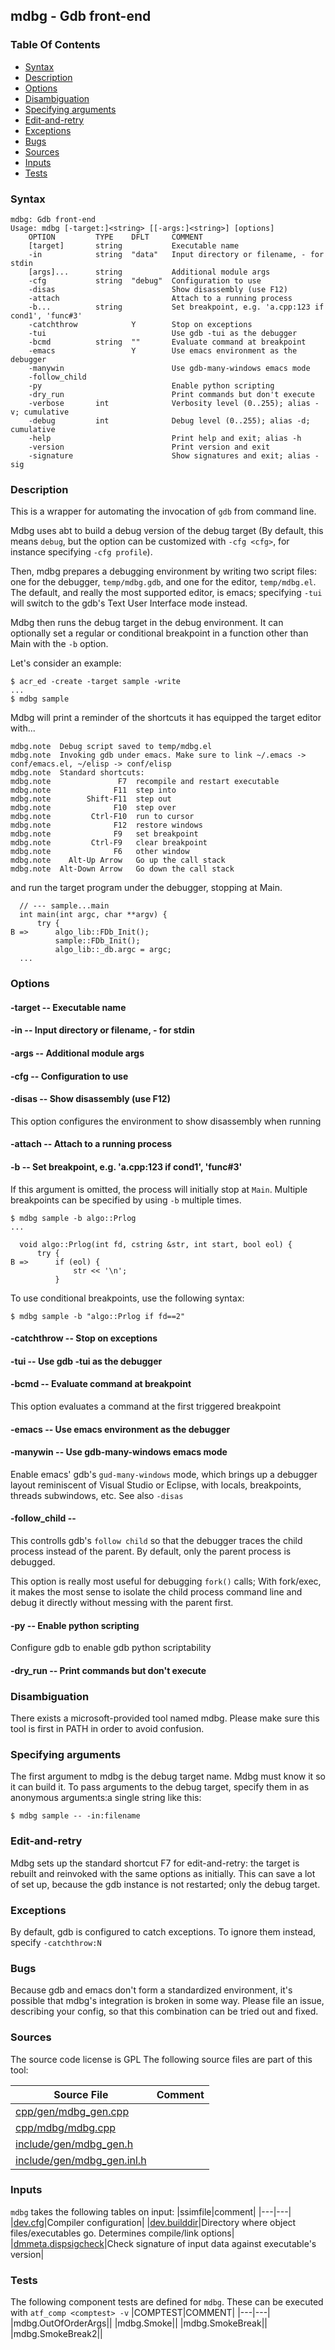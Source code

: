 ## mdbg - Gdb front-end


### Table Of Contents
<a href="#table-of-contents"></a>
* [Syntax](#syntax)
* [Description](#description)
* [Options](#options)
* [Disambiguation](#disambiguation)
* [Specifying arguments](#specifying-arguments)
* [Edit-and-retry](#edit-and-retry)
* [Exceptions](#exceptions)
* [Bugs](#bugs)
* [Sources](#sources)
* [Inputs](#inputs)
* [Tests](#tests)

### Syntax
<a href="#syntax"></a>
```
mdbg: Gdb front-end
Usage: mdbg [-target:]<string> [[-args:]<string>] [options]
    OPTION         TYPE    DFLT     COMMENT
    [target]       string           Executable name
    -in            string  "data"   Input directory or filename, - for stdin
    [args]...      string           Additional module args
    -cfg           string  "debug"  Configuration to use
    -disas                          Show disassembly (use F12)
    -attach                         Attach to a running process
    -b...          string           Set breakpoint, e.g. 'a.cpp:123 if cond1', 'func#3'
    -catchthrow            Y        Stop on exceptions
    -tui                            Use gdb -tui as the debugger
    -bcmd          string  ""       Evaluate command at breakpoint
    -emacs                 Y        Use emacs environment as the debugger
    -manywin                        Use gdb-many-windows emacs mode
    -follow_child
    -py                             Enable python scripting
    -dry_run                        Print commands but don't execute
    -verbose       int              Verbosity level (0..255); alias -v; cumulative
    -debug         int              Debug level (0..255); alias -d; cumulative
    -help                           Print help and exit; alias -h
    -version                        Print version and exit
    -signature                      Show signatures and exit; alias -sig

```

### Description
<a href="#description"></a>

This is a wrapper for automating the invocation of `gdb` from command line.

Mdbg uses abt to build a debug version of the debug target (By default,
this means `debug`, but the option can be customized with `-cfg <cfg>`, for instance
specifying `-cfg profile`).

Then, mdbg prepares a debugging environment by writing two script files: one
for the debugger, `temp/mdbg.gdb`, and one for the editor, `temp/mdbg.el`.
The default, and really the most supported editor, is emacs; specifying `-tui`
will switch to the gdb's Text User Interface mode instead.

Mdbg then runs the debug target in the debug environment. It can optionally set a regular
or conditional breakpoint in a function other than Main with the `-b` option.

Let's consider an example:

    $ acr_ed -create -target sample -write
    ...
    $ mdbg sample
    
Mdbg will print a reminder of the shortcuts it has equipped the target editor with...

    mdbg.note  Debug script saved to temp/mdbg.el
    mdbg.note  Invoking gdb under emacs. Make sure to link ~/.emacs -> conf/emacs.el, ~/elisp -> conf/elisp
    mdbg.note  Standard shortcuts:
    mdbg.note               F7  recompile and restart executable
    mdbg.note              F11  step into
    mdbg.note        Shift-F11  step out
    mdbg.note              F10  step over
    mdbg.note         Ctrl-F10  run to cursor
    mdbg.note              F12  restore windows
    mdbg.note              F9   set breakpoint
    mdbg.note         Ctrl-F9   clear breakpoint
    mdbg.note              F6   other window
    mdbg.note    Alt-Up Arrow   Go up the call stack
    mdbg.note  Alt-Down Arrow   Go down the call stack

and run the target program under the debugger, stopping at Main.

      // --- sample...main
      int main(int argc, char **argv) {
          try {
    B =>      algo_lib::FDb_Init();
              sample::FDb_Init();
              algo_lib::_db.argc = argc;
      ...

### Options
<a href="#options"></a>

#### -target -- Executable name
<a href="#-target"></a>

#### -in -- Input directory or filename, - for stdin
<a href="#-in"></a>

#### -args -- Additional module args
<a href="#-args"></a>

#### -cfg -- Configuration to use
<a href="#-cfg"></a>

#### -disas -- Show disassembly (use F12)
<a href="#-disas"></a>

This option configures the environment to show disassembly when running

#### -attach -- Attach to a running process
<a href="#-attach"></a>

#### -b -- Set breakpoint, e.g. 'a.cpp:123 if cond1', 'func#3'
<a href="#-b"></a>

If this argument is omitted, the process will initially stop at `Main`.
Multiple breakpoints can be specified by using `-b` multiple times.

    $ mdbg sample -b algo::Prlog 
    ...

      void algo::Prlog(int fd, cstring &str, int start, bool eol) {
          try {
    B =>      if (eol) {
                  str << '\n';
              }
    
To use conditional breakpoints, use the following syntax:

    $ mdbg sample -b "algo::Prlog if fd==2"

#### -catchthrow -- Stop on exceptions
<a href="#-catchthrow"></a>

#### -tui -- Use gdb -tui as the debugger
<a href="#-tui"></a>

#### -bcmd -- Evaluate command at breakpoint
<a href="#-bcmd"></a>

This option evaluates a command at the first triggered breakpoint

#### -emacs -- Use emacs environment as the debugger
<a href="#-emacs"></a>

#### -manywin -- Use gdb-many-windows emacs mode
<a href="#-manywin"></a>

Enable emacs' gdb's `gud-many-windows` mode, which brings up
a debugger layout reminiscent of Visual Studio or Eclipse, with locals, breakpoints, 
threads subwindows, etc. See also `-disas`

#### -follow_child -- 
<a href="#-follow_child"></a>

This controlls gdb's `follow child` so that the debugger traces the child process instead
of the parent. By default, only the parent process is debugged.

This option is really most useful for debugging `fork()` calls; With fork/exec, it makes
the most sense to isolate the child process command line and debug it directly without
messing with the parent first.

#### -py -- Enable python scripting
<a href="#-py"></a>

Configure gdb to enable gdb python scriptability

#### -dry_run -- Print commands but don't execute
<a href="#-dry_run"></a>

### Disambiguation
<a href="#disambiguation"></a>

There exists a microsoft-provided tool named mdbg. Please make sure
this tool is first in PATH in order to avoid confusion.

### Specifying arguments
<a href="#specifying-arguments"></a>

The first argument to mdbg is the debug target name. Mdbg must know it so it can build it.
To pass arguments to the debug target, specify them in as anonymous arguments:a single string like this:
 
    $ mdbg sample -- -in:filename

### Edit-and-retry
<a href="#edit-and-retry"></a>

Mdbg sets up the standard shortcut F7 for edit-and-retry: the target is rebuilt
and reinvoked with the same options as initially. This can save a lot of set up, because
the gdb instance is not restarted; only the debug target.

### Exceptions
<a href="#exceptions"></a>

By default, gdb is configured to catch exceptions. To ignore them instead, specify `-catchthrow:N`

### Bugs
<a href="#bugs"></a>

Because gdb and emacs don't form a standardized environment, it's possible that mdbg's integration
is broken in some way. Please file an issue, describing your config, so that this combination
can be tried out and fixed.

### Sources
<a href="#sources"></a>
The source code license is GPL
The following source files are part of this tool:

|Source File|Comment|
|---|---|
|[cpp/gen/mdbg_gen.cpp](/cpp/gen/mdbg_gen.cpp)||
|[cpp/mdbg/mdbg.cpp](/cpp/mdbg/mdbg.cpp)||
|[include/gen/mdbg_gen.h](/include/gen/mdbg_gen.h)||
|[include/gen/mdbg_gen.inl.h](/include/gen/mdbg_gen.inl.h)||

### Inputs
<a href="#inputs"></a>
`mdbg` takes the following tables on input:
|ssimfile|comment|
|---|---|
|[dev.cfg](/txt/ssimdb/dev/cfg.md)|Compiler configuration|
|[dev.builddir](/txt/ssimdb/dev/builddir.md)|Directory where object files/executables go. Determines compile/link options|
|[dmmeta.dispsigcheck](/txt/ssimdb/dmmeta/dispsigcheck.md)|Check signature of input data against executable's version|

### Tests
<a href="#tests"></a>
The following component tests are defined for `mdbg`.
These can be executed with `atf_comp <comptest> -v`
|COMPTEST|COMMENT|
|---|---|
|mdbg.OutOfOrderArgs||
|mdbg.Smoke||
|mdbg.SmokeBreak||
|mdbg.SmokeBreak2||

